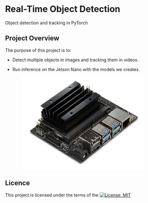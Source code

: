 # Real-Time Object Detection
Object detection and tracking in PyTorch

## Project Overview
The purpose of this project is to:

* Detect multiple objects in images and tracking them in videos. 

* Run inference on the Jetson Nano with the models we creates.

<p align="center"> <img src="Images/Jetson-Nano.jpg" align="middle" alt="Jetson_Nano" width="400px"> </p> 

## Licence
This project is licensed under the terms of the [![License: MIT](https://img.shields.io/badge/License-MIT-yellow.svg)](https://opensource.org/licenses/MIT)
